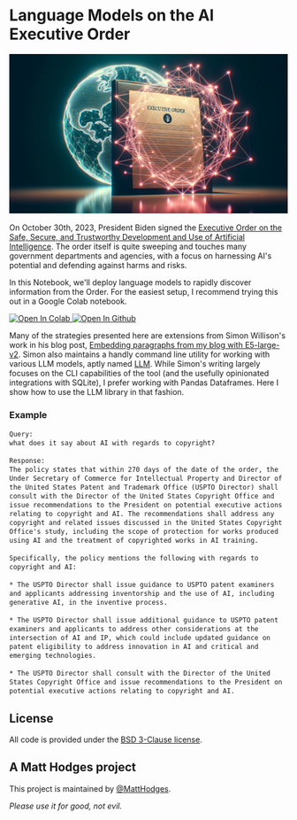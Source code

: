 # Language Models on the AI Executive Order

![LLM AI EO](llm_ai_eo_header.jpg)

On October 30th, 2023, President Biden signed the [Executive Order on the Safe, Secure, and Trustworthy Development and Use of Artificial Intelligence](https://www.whitehouse.gov/briefing-room/presidential-actions/2023/10/30/executive-order-on-the-safe-secure-and-trustworthy-development-and-use-of-artificial-intelligence/). The order itself is quite sweeping and touches many government departments and agencies, with a focus on harnessing AI's potential and defending against harms and risks.

In this Notebook, we'll deploy language models to rapidly discover information from the Order. For the easiest setup, I recommend trying this out in a Google Colab notebook.

<a target="_blank" href="TKTK">
  <img src="https://colab.research.google.com/assets/colab-badge.svg" alt="Open In Colab"/>
</a> <a target="_blank" href="TKTK">
  <img src="https://img.shields.io/badge/-Open_in_Github-blue?logo=github&labelColor=gray" alt="Open In Github"/>
</a>

Many of the strategies presented here are extensions from Simon Willison's work in his blog post, [Embedding paragraphs from my blog with E5-large-v2](https://til.simonwillison.net/llms/embed-paragraphs). Simon also maintains a handly command line utility for working with various LLM models, aptly named [LLM](https://llm.datasette.io/en/stable/). While Simon's writing largely focuses on the CLI capabilities of the tool (and the usefully opinionated integrations with SQLite), I prefer working with Pandas Dataframes. Here I show how to use the LLM library in that fashion.

### Example

```
Query:
what does it say about AI with regards to copyright?

Response:
The policy states that within 270 days of the date of the order, the Under Secretary of Commerce for Intellectual Property and Director of the United States Patent and Trademark Office (USPTO Director) shall consult with the Director of the United States Copyright Office and issue recommendations to the President on potential executive actions relating to copyright and AI. The recommendations shall address any copyright and related issues discussed in the United States Copyright Office's study, including the scope of protection for works produced using AI and the treatment of copyrighted works in AI training.

Specifically, the policy mentions the following with regards to copyright and AI:

* The USPTO Director shall issue guidance to USPTO patent examiners and applicants addressing inventorship and the use of AI, including generative AI, in the inventive process.

* The USPTO Director shall issue additional guidance to USPTO patent examiners and applicants to address other considerations at the intersection of AI and IP, which could include updated guidance on patent eligibility to address innovation in AI and critical and emerging technologies.

* The USPTO Director shall consult with the Director of the United States Copyright Office and issue recommendations to the President on potential executive actions relating to copyright and AI.
```

## License

All code is provided under the [BSD 3-Clause license](https://github.com/hodgesmr/llm_ai_eo/blob/main/LICENSE).

## A Matt Hodges project

This project is maintained by [@MattHodges](https://mastodon.social/@MattHodges).

_Please use it for good, not evil._
